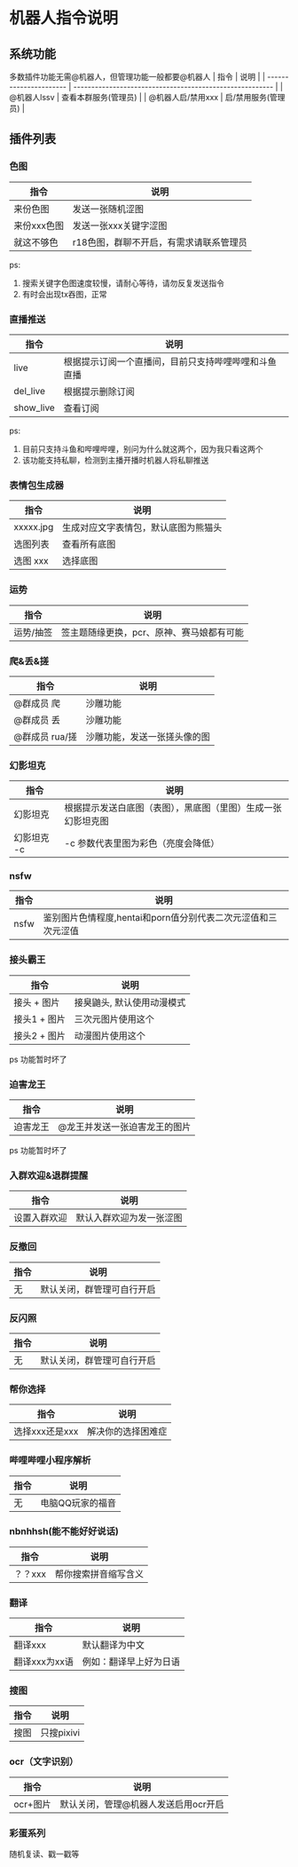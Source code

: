 # 机器人指令说明

## 系统功能
多数插件功能无需@机器人，但管理功能一般都要@机器人
| 指令                 | 说明                                                     |
| ---------------------- | -------------------------------------------------------- |
| @机器人lssv        | 查看本群服务(管理员) |
| @机器人启/禁用xxx       | 启/禁用服务(管理员) |

## 插件列表
### 色图
| 指令                 | 说明                                                     |
| ---------------------- | -------------------------------------------------------- |
| 来份色图        | 发送一张随机涩图 |
| 来份xxx色图        | 发送一张xxx关键字涩图 |
| 就这不够色        | r18色图，群聊不开启，有需求请联系管理员 |

ps:
1. 搜索关键字色图速度较慢，请耐心等待，请勿反复发送指令
2. 有时会出现tx吞图，正常

### 直播推送
| 指令                 | 说明                                                     |
| ---------------------- | -------------------------------------------------------- |
| live        | 根据提示订阅一个直播间，目前只支持哔哩哔哩和斗鱼直播 |
| del_live        | 根据提示删除订阅 |
| show_live        | 查看订阅 |

ps:
1. 目前只支持斗鱼和哔哩哔哩，别问为什么就这两个，因为我只看这两个
2. 该功能支持私聊，检测到主播开播时机器人将私聊推送

### 表情包生成器
| 指令                 | 说明                                                     |
| ---------------------- | -------------------------------------------------------- |
| xxxxx.jpg        | 生成对应文字表情包，默认底图为熊猫头 |
| 选图列表        | 查看所有底图 |
| 选图 xxx        | 选择底图 |

### 运势
| 指令                 | 说明                                                     |
| ---------------------- | -------------------------------------------------------- |
| 运势/抽签        | 签主题随缘更换，pcr、原神、赛马娘都有可能 |


### 爬&丢&搓
| 指令                 | 说明                                                     |
| ---------------------- | -------------------------------------------------------- |
| @群成员 爬        | 沙雕功能 |
| @群成员 丢         | 沙雕功能 |
| @群成员 rua/搓         | 沙雕功能，发送一张搓头像的图 |

### 幻影坦克
| 指令                 | 说明                                                     |
| ---------------------- | -------------------------------------------------------- |
| 幻影坦克        | 根据提示发送白底图（表图），黑底图（里图）生成一张幻影坦克图 |
| 幻影坦克 -c        | -c 参数代表里图为彩色（亮度会降低） |

### nsfw
| 指令                 | 说明                                                     |
| ---------------------- | -------------------------------------------------------- |
| nsfw       | 鉴别图片色情程度,hentai和porn值分别代表二次元涩值和三次元涩值 |

### 接头霸王
| 指令                 | 说明                                                     |
| ---------------------- | -------------------------------------------------------- |
| 接头 + 图片       | 接臭鼬头, 默认使用动漫模式 |
| 接头1 + 图片       | 三次元图片使用这个 |
| 接头2 + 图片       | 动漫图片使用这个 |
ps 功能暂时坏了

### 迫害龙王
| 指令                 | 说明                                                     |
| ---------------------- | -------------------------------------------------------- |
| 迫害龙王       | @龙王并发送一张迫害龙王的图片 |
ps 功能暂时坏了

### 入群欢迎&退群提醒
| 指令                 | 说明                                                     |
| ---------------------- | -------------------------------------------------------- |
| 设置入群欢迎       | 默认入群欢迎为发一张涩图 |

### 反撤回
| 指令                 | 说明                                                     |
| ---------------------- | -------------------------------------------------------- |
| 无      | 默认关闭，群管理可自行开启 |

### 反闪照
| 指令                 | 说明                                                     |
| ---------------------- | -------------------------------------------------------- |
| 无      | 默认关闭，群管理可自行开启 |

### 帮你选择
| 指令                 | 说明                                                     |
| ---------------------- | -------------------------------------------------------- |
| 选择xxx还是xxx      | 解决你的选择困难症 |

### 哔哩哔哩小程序解析
| 指令                 | 说明                                                     |
| ---------------------- | -------------------------------------------------------- |
| 无      | 电脑QQ玩家的福音 |

### nbnhhsh(能不能好好说话)
| 指令                 | 说明                                                     |
| ---------------------- | -------------------------------------------------------- |
| ？？xxx      | 帮你搜索拼音缩写含义 |

### 翻译
| 指令                 | 说明                                                     |
| ---------------------- | -------------------------------------------------------- |
| 翻译xxx      | 默认翻译为中文 |
| 翻译xxx为xx语      | 例如：翻译早上好为日语 |

### 搜图
| 指令                 | 说明                                                     |
| ---------------------- | -------------------------------------------------------- |
| 搜图      | 只搜pixivi |

### ocr（文字识别）
| 指令                 | 说明                                                     |
| ---------------------- | -------------------------------------------------------- |
| ocr+图片      | 默认关闭，管理@机器人发送启用ocr开启 |

### 彩蛋系列
随机复读、戳一戳等





